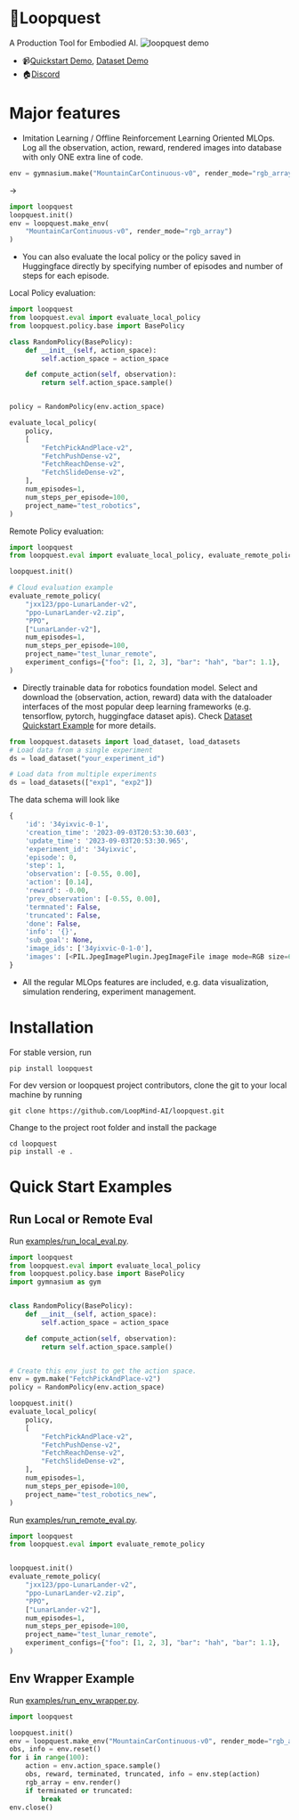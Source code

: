 # :scroll:Loopquest

A Production Tool for Embodied AI.
![loopquest demo](screenshots/open_loopquest_demo.gif)

- :video_camera:[Quickstart Demo](https://capture.dropbox.com/embed/CpS8Y4g21ClHlief), [Dataset Demo](https://capture.dropbox.com/AOF5rGxHWyRb9T58)
- :house:[Discord](https://discord.gg/FTnFYeSy9r)

# Major features

- Imitation Learning / Offline Reinforcement Learning Oriented MLOps. Log all the observation, action, reward, rendered images into database with only ONE extra line of code.

```python
env = gymnasium.make("MountainCarContinuous-v0", render_mode="rgb_array")
```

->

```python
import loopquest
loopquest.init()
env = loopquest.make_env(
    "MountainCarContinuous-v0", render_mode="rgb_array")
)
```

- You can also evaluate the local policy or the policy saved in Huggingface directly by specifying number of episodes and number of steps for each episode.

Local Policy evaluation:

```python
import loopquest
from loopquest.eval import evaluate_local_policy
from loopquest.policy.base import BasePolicy

class RandomPolicy(BasePolicy):
    def __init__(self, action_space):
        self.action_space = action_space

    def compute_action(self, observation):
        return self.action_space.sample()


policy = RandomPolicy(env.action_space)

evaluate_local_policy(
    policy,
    [
        "FetchPickAndPlace-v2",
        "FetchPushDense-v2",
        "FetchReachDense-v2",
        "FetchSlideDense-v2",
    ],
    num_episodes=1,
    num_steps_per_episode=100,
    project_name="test_robotics",
)
```

Remote Policy evaluation:

```python
import loopquest
from loopquest.eval import evaluate_local_policy, evaluate_remote_policy

loopquest.init()

# Cloud evaluation example
evaluate_remote_policy(
    "jxx123/ppo-LunarLander-v2",
    "ppo-LunarLander-v2.zip",
    "PPO",
    ["LunarLander-v2"],
    num_episodes=1,
    num_steps_per_episode=100,
    project_name="test_lunar_remote",
    experiment_configs={"foo": [1, 2, 3], "bar": "hah", "bar": 1.1},
)

```

- Directly trainable data for robotics foundation model. Select and download the (observation, action, reward) data with the dataloader interfaces of the most popular deep learning frameworks (e.g. tensorflow, pytorch, huggingface dataset apis). Check [Dataset Quickstart Example](examples/Dataset%20Quickstart.ipynb) for more details.

```python
from loopquest.datasets import load_dataset, load_datasets
# Load data from a single experiment
ds = load_dataset("your_experiment_id")

# Load data from multiple experiments
ds = load_datasets(["exp1", "exp2"])
```

The data schema will look like

```python
{
    'id': '34yixvic-0-1',
    'creation_time': '2023-09-03T20:53:30.603',
    'update_time': '2023-09-03T20:53:30.965',
    'experiment_id': '34yixvic',
    'episode': 0,
    'step': 1,
    'observation': [-0.55, 0.00],
    'action': [0.14],
    'reward': -0.00,
    'prev_observation': [-0.55, 0.00],
    'termnated': False,
    'truncated': False,
    'done': False,
    'info': '{}',
    'sub_goal': None,
    'image_ids': ['34yixvic-0-1-0'],
    'images': [<PIL.JpegImagePlugin.JpegImageFile image mode=RGB size=600x400 at 0x7F8D33094450>]
}
```

- All the regular MLOps features are included, e.g. data visualization, simulation rendering, experiment management.

# Installation

For stable version, run

```
pip install loopquest
```

For dev version or loopquest project contributors, clone the git to your local machine by running

```
git clone https://github.com/LoopMind-AI/loopquest.git
```

Change to the project root folder and install the package

```
cd loopquest
pip install -e .
```

# Quick Start Examples

## Run Local or Remote Eval

Run [examples/run_local_eval.py](examples/run_local_eval.py).

```python
import loopquest
from loopquest.eval import evaluate_local_policy
from loopquest.policy.base import BasePolicy
import gymnasium as gym


class RandomPolicy(BasePolicy):
    def __init__(self, action_space):
        self.action_space = action_space

    def compute_action(self, observation):
        return self.action_space.sample()


# Create this env just to get the action space.
env = gym.make("FetchPickAndPlace-v2")
policy = RandomPolicy(env.action_space)

loopquest.init()
evaluate_local_policy(
    policy,
    [
        "FetchPickAndPlace-v2",
        "FetchPushDense-v2",
        "FetchReachDense-v2",
        "FetchSlideDense-v2",
    ],
    num_episodes=1,
    num_steps_per_episode=100,
    project_name="test_robotics_new",
)
```

Run [examples/run_remote_eval.py](examples/run_remote_eval.py).

```python
import loopquest
from loopquest.eval import evaluate_remote_policy


loopquest.init()
evaluate_remote_policy(
    "jxx123/ppo-LunarLander-v2",
    "ppo-LunarLander-v2.zip",
    "PPO",
    ["LunarLander-v2"],
    num_episodes=1,
    num_steps_per_episode=100,
    project_name="test_lunar_remote",
    experiment_configs={"foo": [1, 2, 3], "bar": "hah", "bar": 1.1},
)
```

## Env Wrapper Example

Run [examples/run_env_wrapper.py](examples/run_env_wrapper.py).

```python
import loopquest

loopquest.init()
env = loopquest.make_env("MountainCarContinuous-v0", render_mode="rgb_array")
obs, info = env.reset()
for i in range(100):
    action = env.action_space.sample()
    obs, reward, terminated, truncated, info = env.step(action)
    rgb_array = env.render()
    if terminated or truncated:
        break
env.close()
```
